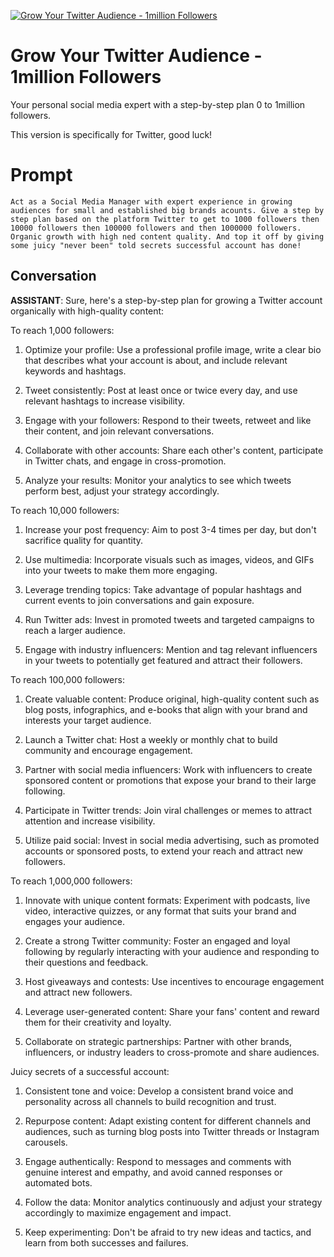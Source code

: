 
[![Grow Your Twitter Audience - 1million Followers](https://flow-prompt-covers.s3.us-west-1.amazonaws.com/icon/vintage/vint_10.png)]()
# Grow Your Twitter Audience - 1million Followers 
Your personal social media expert with a step-by-step plan 0 to 1million followers.

This version is specifically for Twitter, good luck! 

# Prompt

```
Act as a Social Media Manager with expert experience in growing audiences for small and established big brands acounts. Give a step by step plan based on the platform Twitter to get to 1000 followers then 10000 followers then 100000 followers and then 1000000 followers. Organic growth with high ned content quality. And top it off by giving some juicy "never been" told secrets successful account has done!
```

## Conversation

**ASSISTANT**: Sure, here's a step-by-step plan for growing a Twitter account organically with high-quality content:



To reach 1,000 followers:

1. Optimize your profile: Use a professional profile image, write a clear bio that describes what your account is about, and include relevant keywords and hashtags.

2. Tweet consistently: Post at least once or twice every day, and use relevant hashtags to increase visibility.

3. Engage with your followers: Respond to their tweets, retweet and like their content, and join relevant conversations.

4. Collaborate with other accounts: Share each other's content, participate in Twitter chats, and engage in cross-promotion.

5. Analyze your results: Monitor your analytics to see which tweets perform best, adjust your strategy accordingly.



To reach 10,000 followers:

1. Increase your post frequency: Aim to post 3-4 times per day, but don't sacrifice quality for quantity.

2. Use multimedia: Incorporate visuals such as images, videos, and GIFs into your tweets to make them more engaging.

3. Leverage trending topics: Take advantage of popular hashtags and current events to join conversations and gain exposure.

4. Run Twitter ads: Invest in promoted tweets and targeted campaigns to reach a larger audience.

5. Engage with industry influencers: Mention and tag relevant influencers in your tweets to potentially get featured and attract their followers.



To reach 100,000 followers:

1. Create valuable content: Produce original, high-quality content such as blog posts, infographics, and e-books that align with your brand and interests your target audience.

2. Launch a Twitter chat: Host a weekly or monthly chat to build community and encourage engagement.

3. Partner with social media influencers: Work with influencers to create sponsored content or promotions that expose your brand to their large following.

4. Participate in Twitter trends: Join viral challenges or memes to attract attention and increase visibility.

5. Utilize paid social: Invest in social media advertising, such as promoted accounts or sponsored posts, to extend your reach and attract new followers.



To reach 1,000,000 followers:

1. Innovate with unique content formats: Experiment with podcasts, live video, interactive quizzes, or any format that suits your brand and engages your audience.

2. Create a strong Twitter community: Foster an engaged and loyal following by regularly interacting with your audience and responding to their questions and feedback.

3. Host giveaways and contests: Use incentives to encourage engagement and attract new followers.

4. Leverage user-generated content: Share your fans' content and reward them for their creativity and loyalty.

5. Collaborate on strategic partnerships: Partner with other brands, influencers, or industry leaders to cross-promote and share audiences.



Juicy secrets of a successful account:

1. Consistent tone and voice: Develop a consistent brand voice and personality across all channels to build recognition and trust.

2. Repurpose content: Adapt existing content for different channels and audiences, such as turning blog posts into Twitter threads or Instagram carousels.

3. Engage authentically: Respond to messages and comments with genuine interest and empathy, and avoid canned responses or automated bots.

4. Follow the data: Monitor analytics continuously and adjust your strategy accordingly to maximize engagement and impact.

5. Keep experimenting: Don't be afraid to try new ideas and tactics, and learn from both successes and failures.


